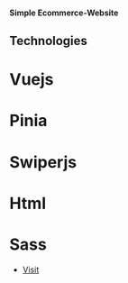#### Simple Ecommerce-Website

## Technologies

# Vuejs

# Pinia

# Swiperjs

# Html

# Sass

- [Visit](https://shopping-project-in-vuejs.vercel.app/)
